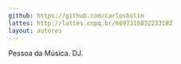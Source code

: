 ```yaml
---
github: https://github.com/carlosbolin
lattes: http://lattes.cnpq.br/6697316832233182
layout: autores
---
```

Pessoa da Música. DJ.
